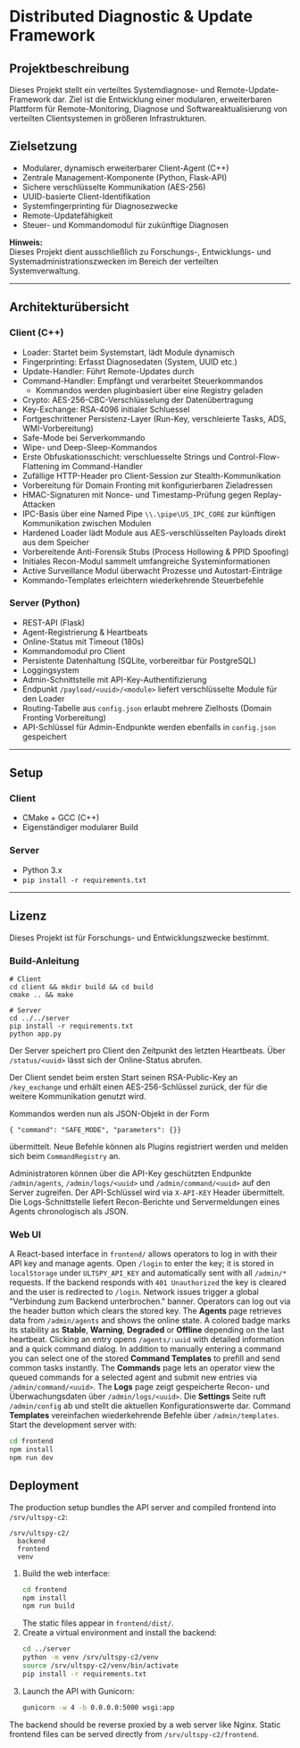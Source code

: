 # Distributed Diagnostic & Update Framework

## Projektbeschreibung

Dieses Projekt stellt ein verteiltes Systemdiagnose- und Remote-Update-Framework dar. Ziel ist die Entwicklung einer modularen, erweiterbaren Plattform für Remote-Monitoring, Diagnose und Softwareaktualisierung von verteilten Clientsystemen in größeren Infrastrukturen.

## Zielsetzung

- Modularer, dynamisch erweiterbarer Client-Agent (C++)
- Zentrale Management-Komponente (Python, Flask-API)
- Sichere verschlüsselte Kommunikation (AES-256)
- UUID-basierte Client-Identifikation
- Systemfingerprinting für Diagnosezwecke
- Remote-Updatefähigkeit
- Steuer- und Kommandomodul für zukünftige Diagnosen

**Hinweis:**  
Dieses Projekt dient ausschließlich zu Forschungs-, Entwicklungs- und Systemadministrationszwecken im Bereich der verteilten Systemverwaltung.

---

## Architekturübersicht

### Client (C++)

- Loader: Startet beim Systemstart, lädt Module dynamisch
- Fingerprinting: Erfasst Diagnosedaten (System, UUID etc.)
- Update-Handler: Führt Remote-Updates durch
- Command-Handler: Empfängt und verarbeitet Steuerkommandos
  - Kommandos werden pluginbasiert über eine Registry geladen
- Crypto: AES-256-CBC-Verschlüsselung der Datenübertragung
- Key-Exchange: RSA-4096 initialer Schluessel
- Fortgeschrittener Persistenz-Layer (Run-Key, verschleierte Tasks, ADS, WMI-Vorbereitung)
- Safe-Mode bei Serverkommando
- Wipe- und Deep-Sleep-Kommandos
- Erste Obfuskationsschicht: verschluesselte Strings und Control-Flow-Flattening im Command-Handler
- Zufällige HTTP-Header pro Client-Session zur Stealth-Kommunikation
- Vorbereitung für Domain Fronting mit konfigurierbaren Zieladressen
- HMAC-Signaturen mit Nonce- und Timestamp-Prüfung gegen Replay-Attacken
- IPC-Basis über eine Named Pipe `\\.\pipe\US_IPC_CORE` zur künftigen Kommunikation zwischen Modulen
- Hardened Loader lädt Module aus AES-verschlüsselten Payloads direkt aus dem Speicher
- Vorbereitende Anti-Forensik Stubs (Process Hollowing & PPID Spoofing)
- Initiales Recon-Modul sammelt umfangreiche Systeminformationen
- Active Surveillance Modul überwacht Prozesse und Autostart-Einträge
- Kommando-Templates erleichtern wiederkehrende Steuerbefehle

### Server (Python)

- REST-API (Flask)
- Agent-Registrierung & Heartbeats
- Online-Status mit Timeout (180s)
- Kommandomodul pro Client
- Persistente Datenhaltung (SQLite, vorbereitbar für PostgreSQL)
- Loggingsystem
- Admin-Schnittstelle mit API-Key-Authentifizierung
- Endpunkt `/payload/<uuid>/<module>` liefert verschlüsselte Module für den Loader
- Routing-Tabelle aus `config.json` erlaubt mehrere Zielhosts (Domain Fronting Vorbereitung)
- API-Schlüssel für Admin-Endpunkte werden ebenfalls in `config.json` gespeichert

---

## Setup

### Client
- CMake + GCC (C++)
- Eigenständiger modularer Build

### Server
- Python 3.x
- `pip install -r requirements.txt`

---

## Lizenz

Dieses Projekt ist für Forschungs- und Entwicklungszwecke bestimmt.

### Build-Anleitung

```
# Client
cd client && mkdir build && cd build
cmake .. && make

# Server
cd ../../server
pip install -r requirements.txt
python app.py
```
Der Server speichert pro Client den Zeitpunkt des letzten Heartbeats. Über `/status/<uuid>` lässt sich der Online-Status abrufen.

Der Client sendet beim ersten Start seinen RSA-Public-Key an `/key_exchange` und
erhält einen AES-256-Schlüssel zurück, der für die weitere Kommunikation
genutzt wird.

Kommandos werden nun als JSON-Objekt in der Form

```
{ "command": "SAFE_MODE", "parameters": {}}
```
übermittelt. Neue Befehle können als Plugins registriert werden und melden sich
beim `CommandRegistry` an.

Administratoren können über die API-Key geschützten Endpunkte `/admin/agents`, `/admin/logs/<uuid>` und `/admin/command/<uuid>` auf den Server zugreifen. Der API-Schlüssel wird via `X-API-KEY` Header übermittelt. Die Logs-Schnittstelle liefert Recon-Berichte und Servermeldungen eines Agents chronologisch als JSON.

### Web UI

A React-based interface in `frontend/` allows operators to log in with their API
key and manage agents. Open `/login` to enter the key; it is stored in
`localStorage` under `ULTSPY_API_KEY` and automatically sent with all
`/admin/*` requests. If the backend responds with `401 Unauthorized` the key is
cleared and the user is redirected to `/login`. Network issues trigger a global
"Verbindung zum Backend unterbrochen." banner.
Operators can log out via the header button which clears the stored key.
The **Agents** page retrieves data from `/admin/agents` and shows the online
state. A colored badge marks its stability as **Stable**, **Warning**, **Degraded** or **Offline** depending on the last heartbeat.
Clicking an entry opens `/agents/:uuid` with detailed information and a quick
command dialog. In addition to manually entering a command you can select one of
the stored **Command Templates** to prefill and send common tasks instantly.
The **Commands** page lets an operator view the queued commands for a selected agent and submit new entries via
`/admin/command/<uuid>`. The **Logs** page zeigt gespeicherte Recon- und
Überwachungsdaten über `/admin/logs/<uuid>`. Die **Settings** Seite ruft
`/admin/config` ab und stellt die aktuellen Konfigurationswerte dar.
Command **Templates** vereinfachen wiederkehrende Befehle über `/admin/templates`.
 Start the development server with:

```bash
cd frontend
npm install
npm run dev
```

## Deployment

The production setup bundles the API server and compiled frontend into `/srv/ultspy-c2`:

```
/srv/ultspy-c2/
  backend
  frontend
  venv
```

1. Build the web interface:
   ```bash
   cd frontend
   npm install
   npm run build
   ```
   The static files appear in `frontend/dist/`.
2. Create a virtual environment and install the backend:
   ```bash
   cd ../server
   python -m venv /srv/ultspy-c2/venv
   source /srv/ultspy-c2/venv/bin/activate
   pip install -r requirements.txt
   ```
3. Launch the API with Gunicorn:
   ```bash
   gunicorn -w 4 -b 0.0.0.0:5000 wsgi:app
   ```
The backend should be reverse proxied by a web server like Nginx. Static frontend files can be served directly from `/srv/ultspy-c2/frontend`.
